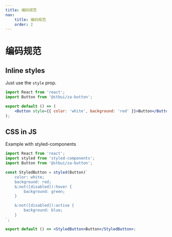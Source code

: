 ```yaml
---
title: 编码规范
nav:
    title: 编码规范
    order: 2
---
```


# 编码规范

## Inline styles

Just use the `style` prop.

```jsx
import React from 'react';
import Button from '@stbui/za-button';

export default () => (
    <Button style={{ color: 'white', background: 'red' }}>Button</Button>
);
```

## CSS in JS

Example with styled-components

```jsx
import React from 'react';
import styled from 'styled-components';
import Button from '@stbui/za-button';

const StyledButton = styled(Button)`
    color: white;
    background: red;
    &:not([disabled]):hover {
        background: green;
    }

    &:not([disabled]):active {
        background: blue;
    }
`;

export default () => <StyledButton>Button</StyledButton>;
```
